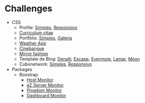 # Challenges

* CSS
  * Profile: [Simples](css/profile-simple/), [Responsivo](css/profile-responsive/)
  * [Curriculum vitae](css/curriculum-vitae/)
  * Portfólio: [Simples](css/portfolio-simple/), [Galeria](css/portfolio-gallery/)
  * [Weather App](css/weather-responsive/)
  * [Cinebangue](css/cinebangue-responsive/)
  * [Mirror fashion](css/mirrorfashion/)
  * Template de Blog: [Denalli](css/blog-denalli/), [Escape](css/blog-escape/), [Evermore](css/blog-evermore/), [Lamar](css/blog-lamar/), [Moon](css/blog-moon/)
  * Cubonetwork: [Simples](css/cubonetwork-simple/), [Responsivo](css/cubonetwork-responsive/)
* Packages
  * Boostrap
    * [Host Monitor](packages/bootstrap/host-monitor/)
    * [eZ Server Monitor](packages/bootstrap/ez-server-monitor/)
    * [Pingdom Monitor](packages/bootstrap/pingdom-monitor/)
    * [Dashboard Monitor](packages/bootstrap/dashboard-monitor/)